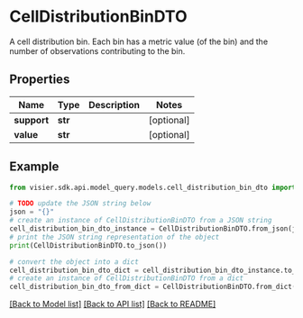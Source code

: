 # CellDistributionBinDTO

A cell distribution bin.  Each bin has a metric value (of the bin) and the number of observations contributing to the bin.

## Properties

Name | Type | Description | Notes
------------ | ------------- | ------------- | -------------
**support** | **str** |  | [optional] 
**value** | **str** |  | [optional] 

## Example

```python
from visier.sdk.api.model_query.models.cell_distribution_bin_dto import CellDistributionBinDTO

# TODO update the JSON string below
json = "{}"
# create an instance of CellDistributionBinDTO from a JSON string
cell_distribution_bin_dto_instance = CellDistributionBinDTO.from_json(json)
# print the JSON string representation of the object
print(CellDistributionBinDTO.to_json())

# convert the object into a dict
cell_distribution_bin_dto_dict = cell_distribution_bin_dto_instance.to_dict()
# create an instance of CellDistributionBinDTO from a dict
cell_distribution_bin_dto_from_dict = CellDistributionBinDTO.from_dict(cell_distribution_bin_dto_dict)
```
[[Back to Model list]](../README.md#documentation-for-models) [[Back to API list]](../README.md#documentation-for-api-endpoints) [[Back to README]](../README.md)


